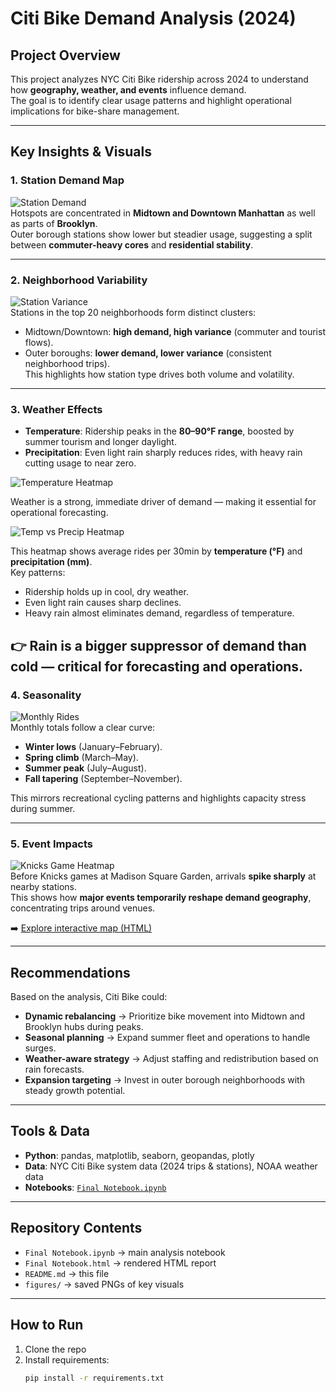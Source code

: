 # Citi Bike Demand Analysis (2024)

## Project Overview
This project analyzes NYC Citi Bike ridership across 2024 to understand how **geography, weather, and events** influence demand.  
The goal is to identify clear usage patterns and highlight operational implications for bike-share management.  

---

## Key Insights & Visuals

### 1. Station Demand Map
![Station Demand](figures/station_demand.png)  
Hotspots are concentrated in **Midtown and Downtown Manhattan** as well as parts of **Brooklyn**.  
Outer borough stations show lower but steadier usage, suggesting a split between **commuter-heavy cores** and **residential stability**.

---

### 2. Neighborhood Variability
![Station Variance](figures/station_variance.png)  
Stations in the top 20 neighborhoods form distinct clusters:  
- Midtown/Downtown: **high demand, high variance** (commuter and tourist flows).  
- Outer boroughs: **lower demand, lower variance** (consistent neighborhood trips).  
This highlights how station type drives both volume and volatility.

---

### 3. Weather Effects
- **Temperature**: Ridership peaks in the **80–90°F range**, boosted by summer tourism and longer daylight.  
- **Precipitation**: Even light rain sharply reduces rides, with heavy rain cutting usage to near zero.  

![Temperature Heatmap](figures/temp_heatmap.png)   

Weather is a strong, immediate driver of demand — making it essential for operational forecasting.

![Temp vs Precip Heatmap](figures/temp_precip_heatmap.png)  

This heatmap shows average rides per 30min by **temperature (°F)** and **precipitation (mm)**.  
Key patterns:  
- Ridership holds up in cool, dry weather.  
- Even light rain causes sharp declines.  
- Heavy rain almost eliminates demand, regardless of temperature.  

👉 Rain is a **bigger suppressor of demand than cold** — critical for forecasting and operations.
---

### 4. Seasonality
![Monthly Rides](figures/monthly_trend.png)  
Monthly totals follow a clear curve:  
- **Winter lows** (January–February).  
- **Spring climb** (March–May).  
- **Summer peak** (July–August).  
- **Fall tapering** (September–November).  

This mirrors recreational cycling patterns and highlights capacity stress during summer.

---

### 5. Event Impacts
![Knicks Game Heatmap](figures/knicks_game.png)  
Before Knicks games at Madison Square Garden, arrivals **spike sharply** at nearby stations.  
This shows how **major events temporarily reshape demand geography**, concentrating trips around venues.

➡️ [Explore interactive map (HTML)](station_demand_map.html)

---

## Recommendations
Based on the analysis, Citi Bike could:
- **Dynamic rebalancing** → Prioritize bike movement into Midtown and Brooklyn hubs during peaks.  
- **Seasonal planning** → Expand summer fleet and operations to handle surges.  
- **Weather-aware strategy** → Adjust staffing and redistribution based on rain forecasts.  
- **Expansion targeting** → Invest in outer borough neighborhoods with steady growth potential.  

---

## Tools & Data
- **Python**: pandas, matplotlib, seaborn, geopandas, plotly  
- **Data**: NYC Citi Bike system data (2024 trips & stations), NOAA weather data  
- **Notebooks**: [`Final Notebook.ipynb`](Final%20Notebook.ipynb)  

---

## Repository Contents
- `Final Notebook.ipynb` → main analysis notebook  
- `Final Notebook.html` → rendered HTML report  
- `README.md` → this file  
- `figures/` → saved PNGs of key visuals  

---

## How to Run
1. Clone the repo  
2. Install requirements:  
   ```bash
   pip install -r requirements.txt

